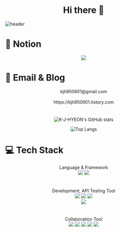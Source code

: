 <div align=center><h1> Hi there 👋 </h1></div>

![header](https://capsule-render.vercel.app/api?type=wave&color=auto&height=300&section=header&text=Kwon%20Jae%20Hyeon&fontSize=90)


# 📝 Notion
<div align=center><a href="[https://odd-gecko-d29.notion.site/3bba73b9c82c4c1ebdcf51e182753058](https://odd-gecko-d29.notion.site/3bba73b9c82c4c1ebdcf51e182753058)"><img src="https://noticon-static.tammolo.com/dgggcrkxq/image/upload/v1570106347/noticon/hx52ypkqqdzjdvd8iaid.svg"/></a></div>

# 📧 Email & Blog

<div align=center>kjh950601@gmail.com</div>
</br>
<div align=center>https://kjh950601.tistory.com</div>


#

<div align=center>
  
![K-J-HYEON's GitHub stats](https://github-readme-stats.vercel.app/api?username=K-J-HYEON&show_icons=true&theme=tokyonight)

![Top Langs](https://github-readme-stats.vercel.app/api/top-langs/?username=K-J-HYEON&layout=compact&theme=tokyonight)
  
</div>


# 💻 Tech Stack
<div align=center>Language & Framework</div>

<div align=center><img src="https://img.shields.io/badge/Java-brown?style=flat"/> <img src="https://img.shields.io/badge/Spring-green?style=flat&logo=Spring&logoColor=6DB33F"/></div>


#
<div align=center>Development, API Testing Tool</div>

<div align=center> <img src="https://img.shields.io/badge/IntelliJ IDEA-black?style=flat&logo=IntelliJ IDEA&logoColor= 000000"/> <img src="https://img.shields.io/badge/DataGrip-black?style=flat&logo=DataGrip&logoColor= 000000"/> <img src="https://img.shields.io/badge/Postman-orange?style=flat&logo=Postman&logoColor=FF6C37"/> <br><img src="https://img.shields.io/badge/Eclipse%20IDE-2C2255.svg?&style=for-the-badge&logo=Eclipse%20IDE&logoColor=white"/></br> </div>



#
<div align=center>Collaboration Tool</div>

<div align=center><img src="https://img.shields.io/badge/Github-black?style=flat&logo=Github&logoColor=F05032"/> <img src="https://img.shields.io/badge/Github-black?style=flat&logo=Github&logoColor=181717"/> <img src="https://img.shields.io/badge/Atlassian-blue?style=flat&logo=Atlassian&logoColor=0052CC"/> <img src="https://img.shields.io/badge/Jira-blue?style=flat&logo=Jira&logoColor=0052CC"/> <img src="https://img.shields.io/badge/Confluence-blue?style=flat&logo=confluence&logoColor=0052CC"/></div>
